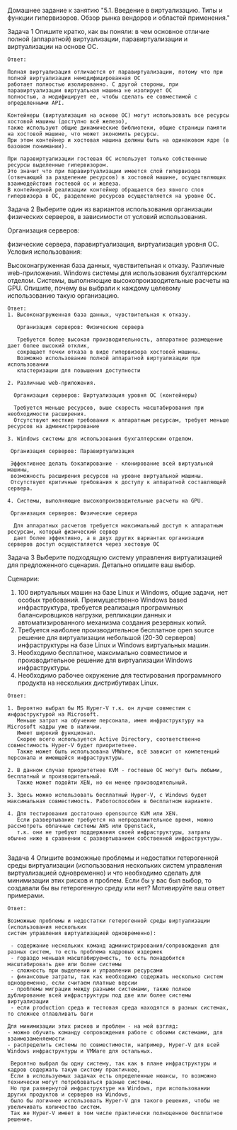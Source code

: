 Домашнее задание к занятию "5.1. Введение в виртуализацию. Типы и функции гипервизоров. Обзор рынка вендоров и областей применения."

Задача 1
Опишите кратко, как вы поняли: в чем основное отличие полной (аппаратной) виртуализации, паравиртуализации и виртуализации на основе ОС.

```
Ответ:

Полная виртуализация отличается от паравиртуализации, потому что при полной виртуализации немодифицированная ОС 
работает полностью изолированно. С другой стороны, при паравиртуализации виртуальная машина не изолирует ОС 
полностью, а модифицирует ее, чтобы сделать ее совместимой с определенными API.

Контейнеры (виртуализация на основе ОС) могут использовать все ресурсы хостовой машины (доступно всё железо), 
также используют общие динамические библиотеки, общие страницы памяти на хостовой машине, что может экономить ресурсы.
При этом контейнер и хостовая машина должны быть на одинаковом ядре (в базовом понимании).

При паравиртуализации гостевая ОС использует только собственные ресурсы выделенные гипервизором.
Это значит что при паравиртуализации имеется слой гипервизора (отвечающий за разделение ресурсов) в хостовой машине, осуществляющих
взаимодействия гостевой ос и железа.
В контейнерной реализации контейнер обращается без явного слоя гипервизора в ОС, разделение ресурсов осуществляется на уровне ОС. 
```

Задача 2
Выберите один из вариантов использования организации физических серверов, в зависимости от условий использования.

Организация серверов:

физические сервера,
паравиртуализация,
виртуализация уровня ОС.
Условия использования:

Высоконагруженная база данных, чувствительная к отказу.
Различные web-приложения.
Windows системы для использования бухгалтерским отделом.
Системы, выполняющие высокопроизводительные расчеты на GPU.
Опишите, почему вы выбрали к каждому целевому использованию такую организацию.
```
Ответ:
1. Высоконагруженная база данных, чувствительная к отказу.

   Организация серверов: Физические сервера
   
   Требуется более высокая производительность, аппаратное размещение дает более высокий отклик, 
   сокращает точки отказа в виде гипервизора хостовой машины.
   Возможно использование полной аппаратной виртуализации при использовании 
   кластеризации для повышения доступности 
         
2. Различные web-приложения.

  Организация серверов: Виртуализация уровня ОС (контейнеры)
  
  Требуется меньше ресурсов, выше скорость масштабирования при необходимости расширения. 
  Отсутствуют жесткие требования к аппаратным ресурсам, требует меньше ресурсов на администрирование

3. Windows системы для использования бухгалтерским отделом.

 Организация серверов: Паравиртуализация
 
 Эффективнее делать бэкапирование - клонирование всей виртуальной машины, 
 возможность расширения ресурсов на уровне виртуальной машины. 
 Отсутствуют критичные требования к доступу к аппаратной составляющей сервера.
        
4. Системы, выполняющие высокопроизводительные расчеты на GPU.

 Организация серверов: Физические сервера
 
  Для аппаратных расчетов требуется максимальный доступ к аппаратным ресурсам, который физический сервер 
  дает более эффективно, а в двух других вариантах организации серверов доступ осуществляется через хостовую ОС 
```

Задача 3
Выберите подходящую систему управления виртуализацией для предложенного сценария. Детально опишите ваш выбор.

Сценарии:

1. 100 виртуальных машин на базе Linux и Windows, общие задачи, нет особых требований. Преимущественно Windows based инфраструктура, 
требуется реализация программных балансировщиков нагрузки, репликации данных и автоматизированного механизма создания резервных копий.
2. Требуется наиболее производительное бесплатное open source решение для виртуализации небольшой (20-30 серверов) инфраструктуры 
на базе Linux и Windows виртуальных машин.
3. Необходимо бесплатное, максимально совместимое и производительное решение для виртуализации Windows инфраструктуры.
4. Необходимо рабочее окружение для тестирования программного продукта на нескольких дистрибутивах Linux.

```
Ответ:

1. Вероятно выбрал бы MS Hyper-V т.к. он лучше совместим с инфраструктурой на Microsoft.
   Меньше затрат на обучение персонала, имея инфраструктуру на Microsoft кадры уже в наличии. 
   Имеет широкий функционал. 
   Скорее всего используется Active Directory, соответственно совместимость Hyper-V будет приоритетнее. 
   Также может быть использована VMWare, всё зависит от компетенций персонала и имеющейся инфраструктуры.
       
2. В данном случае приоритетнее KVM - гостевые ОС могут быть любыми, бесплатный и производительный.
   Также может подойти XEN, но он менее производительный.
    
3. Здесь можно использовать бесплатный Hyper-V, с Windows будет максимальная совместимость. Работоспособен в бесплатном варианте.
       
4. Для тестирования достаточно opensource KVM или XEN.
   Если развертывание требуется на непродолжительное время, можно рассмотреть облачные системы AWS или Openstack,
   т.к. они не требуют поддержания своей инфраструктуры, затраты обычно ниже в сравнении с развертыванием собственной инфраструктуры.


```

Задача 4
Опишите возможные проблемы и недостатки гетерогенной среды виртуализации (использования нескольких 
систем управления виртуализацией одновременно) и что необходимо сделать для минимизации этих рисков и проблем.
Если бы у вас был выбор, то создавали бы вы гетерогенную среду или нет? Мотивируйте ваш ответ примерами.
```
Ответ:

Возможные проблемы и недостатки гетерогенной среды виртуализации (использования нескольких 
систем управления виртуализацией одновременно):

 - содержание нескольких команд администрирования/сопровождения для разных систем, то есть проблема кадровых издержек
 - гораздо меньшая масштабируемость, то есть понадобится масштабировать две или более системы 
 - сложность при выделении и управлении ресурсами
 - финансовые затраты, так как необходимо содержать несколько систем одновременно, если считаем платные версии
 - проблемы миграции между разными системами, также полное дублирование всей инфраструктуры под две или более системы виртуализации
 - если production среда и тестовая среда находятся в разных системах, то сложнее отлавливать баги
      
Для минимизации этих рисков и проблем - на мой взгляд: 
- можно обучить команду сопровождения работе с обоими системами, для взаимозаменяемости
- распределить системы по совместимости, например, Hyper-V для всей Windows инфраструктуры и VMWare для остальных.
     
 Вероятно выбрал бы одну систему, так как в плане инфраструктуры и кадров содержать такую систему практичнее, 
 Если в используемых задачах есть определенные нюансы, то возможно технически могут потребоваться разные системы. 
 Но при развернутой инфраструктуре на Windows, при использовании других продуктов и серверов на Windows, 
 было бы логичнее использовать Hyper-V для такого решения, чтобы не увеличивать количество систем. 
 Так же Hyper-V имеет в том числе практически полноценное бесплатное решение.



```
